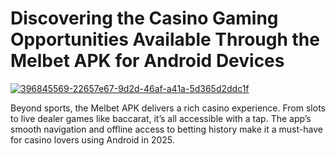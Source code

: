 # Discovering the Casino Gaming Opportunities Available Through the Melbet APK for Android Devices

<a href="https://t.me/gamemodfreecom">![396845569-22657e67-9d2d-46af-a41a-5d365d2ddc1f](https://github.com/user-attachments/assets/caef6a8e-b7f3-4a82-ad6b-f638a392b0a3)</a>

Beyond sports, the Melbet APK delivers a rich casino experience. From slots to live dealer games like baccarat, it’s all accessible with a tap. The app’s smooth navigation and offline access to betting history make it a must-have for casino lovers using Android in 2025.
